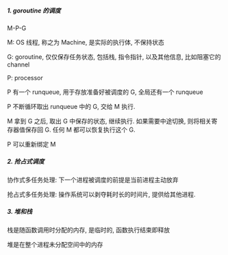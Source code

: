 ##### 1. goroutine 的调度

M-P-G

M: OS 线程, 称之为 Machine, 是实际的执行体, 不保持状态

G: goroutine, 仅仅保存任务状态, 包括栈, 指令指针, 以及其他信息, 比如阻塞它的 channel

P: processor



P 有一个 runqueue, 用于存放准备好被调度的 G, 全局还有一个 runqueue

P 不断循环取出 runqueue 中的 G, 交给 M 执行.

M  拿到 G 之后, 取出 G 中保存的状态, 继续执行. 如果需要中途切换, 则将相关寄存器值保存回 G. 任何 M 都可以恢复执行这个 G.



P 可以重新绑定 M



##### 2. 抢占式调度

协作式多任务处理: 下一个进程被调度的前提是当前进程主动放弃

抢占式多任务处理: 操作系统可以剥夺耗时长的时间片, 提供给其他进程.



##### 3. 堆和栈

栈是随函数调用时分配的内存, 是临时的, 函数执行结束即释放

堆是在整个进程未分配空间中的内存